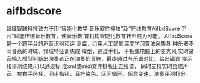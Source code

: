 # aifbdscore
智域智联科技致力于用“智能化教学 音乐软件模块”及“在线教育AifbdScore 平台”赋能传统音乐教育，使音乐教 育机构智能化教育转型成为可能。
AifbdScore是一个跨平台的声音识别和评 测库，运用人工智能深度学习算法采集各 种乐器不同音高的时域、频域特征训练成 模型，通过手机、平板或电脑上的麦克风 实时录音输入模型判断出演奏者正在演奏的音符，最终通过与乐谱对比，给出错误 提示和评测结果.可以通过标 准xml或midi文件排版出五线谱， 同时支持实时合成声音、左右手选择、同步指针、音符染色、区间循环、任意变速，演奏评测打分。

